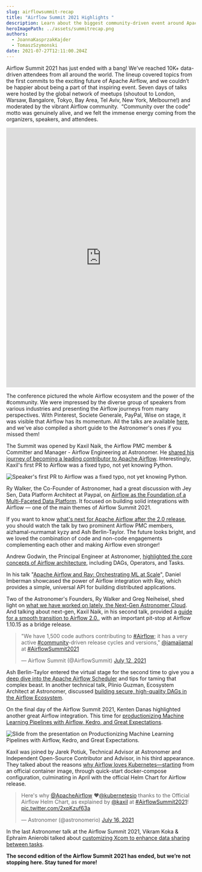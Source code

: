 ```yaml
---
slug: airflowsummit-recap
title: "Airflow Summit 2021 Highlights "
description: Learn about the biggest community-driven event around Apache Airflow 2021!
heroImagePath: ../assets/summitrecap.png
authors:
  - JoannaKasprzakKajder
  - TomaszSzymonski
date: 2021-07-27T12:11:00.204Z
---
```

Airflow Summit 2021 has just ended with a bang! We’ve reached 10K+ data-driven attendees from all around the world. The lineup covered topics from the first commits to the exciting future of Apache Airflow, and we couldn’t be happier about being a part of that inspiring event. Seven days of talks were hosted by the global network of meetups (shoutout to London, Warsaw, Bangalore, Tokyo, Bay Area, Tel Aviv, New York, Melbourne!) and moderated by the vibrant Airflow community.  “Community over the code” motto was genuinely alive, and we felt the immense energy coming from the organizers, speakers, and attendees. 

<iframe src="https://www.linkedin.com/embed/feed/update/urn:li:ugcPost:6821793847308279808" height="691" width="504" frameborder="0" allowfullscreen="" title="Embedded post"></iframe>

The conference pictured the whole Airflow ecosystem and the power of the #community. We were impressed by the diverse group of speakers from various industries and presenting the Airflow journeys from many perspectives. With Pinterest, Societe Generale, PayPal, Wise on stage, it was visible that Airflow has its momentum. All the talks are available [here](https://airflowsummit.org/live/), and we've also compiled a short guide to the Astronomer's ones if you missed them! 

The Summit was opened by Kaxil Naik, the Airflow PMC member & Committer and Manager - Airflow Engineering at Astronomer. He [shared his journey of becoming a leading contributor to Apache Airflow](https://www.crowdcast.io/e/airflowsummit2021/1). Interestingly, Kaxil's first PR to Airflow was a fixed typo, not yet knowing Python.

![Speaker's first PR to Airflow was a fixed typo, not yet knowing Python.](https://lh4.googleusercontent.com/G7wBoZ8T0A6L0eMH2a9maGKobMkVUajAQxZZEB--Ud8s9-_Or0B0LXnGWGlilouqPgN6rOJill1Gp4abFwOkr_AVYpVP7i4qwrdw6vo45U3ewbh7z0SjCqXVLOuSTXlRwiiZ9DKM)

Ry Walker, the Co-Founder of Astronomer, had a great discussion with Jey Sen, Data Platform Architect at Paypal, on [Airflow as the Foundation of a Multi-Faceted Data Platform](https://www.crowdcast.io/e/airflowsummit2021/5). It focused on building solid integrations with Airflow — one of the main themes of Airflow Summit 2021.

If you want to know [what's next for Apache Airflow after the 2.0 release](https://www.crowdcast.io/e/airflowsummit2021/11), you should watch the talk by two prominent Airflow PMC members, aizhamal-nurmamat kyzy and Ash Berlin-Taylor. The future looks bright, and we loved the combination of code and non-code engagements complementing each other and making Airflow even stronger! 

Andrew Godwin, the Principal Engineer at Astronomer, [highlighted the core concepts of Airflow architecture](https://www.crowdcast.io/e/airflowsummit2021/14), including DAGs, Operators, and Tasks. 

In his talk "[Apache Airflow and Ray: Orchestrating ML at Scale](https://www.crowdcast.io/e/airflowsummit2021/17)", Daniel Imberman showcased the power of Airflow integration with Ray, which provides a simple, universal API for building distributed applications.

Two of the Astronomer's Founders, Ry Walker and Greg Neiheisel, shed light on [what we have worked on lately, the Next-Gen Astronomer Cloud](https://www.crowdcast.io/e/airflowsummit2021/23). And talking about next-gen, Kaxil Naik, in his second talk, provided a [guide for a smooth transition to Airflow 2.0.](https://www.crowdcast.io/e/airflowsummit2021/26), with an important pit-stop at Airflow 1.10.15 as a bridge release.

<blockquote class="twitter-tweet"><p lang="en" dir="ltr">&quot;We have 1,500 code authors contributing to <a href="https://twitter.com/hashtag/Airflow?src=hash&amp;ref_src=twsrc%5Etfw">#Airflow</a>; it has a very active <a href="https://twitter.com/hashtag/community?src=hash&amp;ref_src=twsrc%5Etfw">#community</a>-driven release cycles and versions,&quot; <a href="https://twitter.com/iamaijamal?ref_src=twsrc%5Etfw">@iamaijamal</a> at <a href="https://twitter.com/hashtag/AirflowSummit2021?src=hash&amp;ref_src=twsrc%5Etfw">#AirflowSummit2021</a></p>&mdash; Airflow Summit (@AirflowSummit) <a href="https://twitter.com/AirflowSummit/status/1414617618590404611?ref_src=twsrc%5Etfw">July 12, 2021</a></blockquote> <script async src="https://platform.twitter.com/widgets.js" charset="utf-8"></script>

Ash Berlin-Taylor entered the virtual stage for the second time to give you a [deep dive into the Apache Airflow Scheduler](https://www.crowdcast.io/e/airflowsummit2021/28) and tips for taming that complex beast. In another technical talk, Plinio Guzman, Ecosystem Architect at Astronomer, discussed [building secure, high-quality DAGs in the Airflow Ecosystem](https://www.crowdcast.io/e/airflowsummit2021/41).

On the final day of the Airflow Summit 2021, Kenten Danas highlighted another great Airflow integration. This time for [productionizing Machine Learning Pipelines with Airflow, Kedro, and Great Expectations](https://www.crowdcast.io/e/airflowsummit2021/43).

![Slide from the presentation on Productionizing Machine Learning Pipelines with Airflow, Kedro, and Great Expectations.](https://lh4.googleusercontent.com/rm_9FQtGio1PFsJPEMhn-bjNn-qA_qQxuSsqraQiRB3EvIfXco-gTjpHD1KjKaHbBKui4Om6Kse51Og2FWUthpohpycm2Yqm4YGmSisHN4cuKsH-oN5U7mLNyHi-Qox9r3ka9i6R "Airflow integrations")

Kaxil was joined by Jarek Potiuk, Technical Advisor at Astronomer and Independent Open-Source Contributor and Advisor, in his third appearance. They talked about the reasons [why Airflow loves Kubernetes—starting](https://www.crowdcast.io/e/airflowsummit2021/51) from an official container image, through quick-start docker-compose configuration, culminating in April with the official Helm Chart for Airflow release.

<blockquote class="twitter-tweet"><p lang="en" dir="ltr">Here&#39;s why <a href="https://twitter.com/ApacheAirflow?ref_src=twsrc%5Etfw">@ApacheAirflow</a> ❤️<a href="https://twitter.com/kubernetesio?ref_src=twsrc%5Etfw">@kubernetesio</a> thanks to the Official Airflow Helm Chart, as explained by <a href="https://twitter.com/kaxil?ref_src=twsrc%5Etfw">@kaxil</a> at <a href="https://twitter.com/hashtag/AirflowSummit2021?src=hash&amp;ref_src=twsrc%5Etfw">#AirflowSummit2021</a>! <a href="https://t.co/2xpKzuf63a">pic.twitter.com/2xpKzuf63a</a></p>&mdash; Astronomer (@astronomerio) <a href="https://twitter.com/astronomerio/status/1416094689514725385?ref_src=twsrc%5Etfw">July 16, 2021</a></blockquote> <script async src="https://platform.twitter.com/widgets.js" charset="utf-8"></script>

In the last Astronomer talk at the Airflow Summit 2021, Vikram Koka & Ephraim Anierobi talked about [customizing Xcom to enhance data sharing between tasks](https://www.crowdcast.io/e/airflowsummit2021/52).

**The second edition of the Airflow Summit 2021 has ended, but we’re not stopping here. Stay tuned for more!**